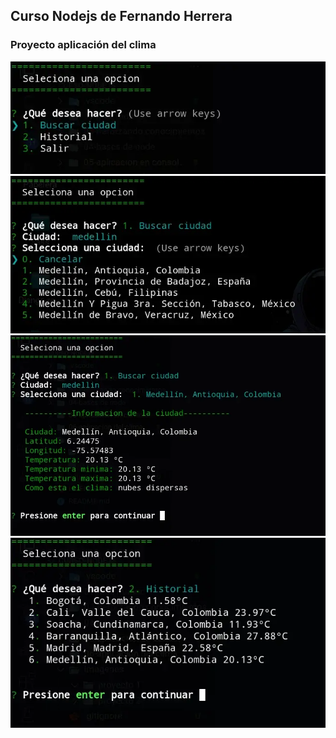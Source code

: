 ## Curso Nodejs de Fernando Herrera

### Proyecto aplicación del clima

<img src="https://github.com/DanielAlfaro2222/Curso-nodejs/blob/main/imagenes/proyecto%202/1.webp" width='600'>
<br>
<img src="https://github.com/DanielAlfaro2222/Curso-nodejs/blob/main/imagenes/proyecto%202/2.webp" width='600'>
<br>
<img src="https://github.com/DanielAlfaro2222/Curso-nodejs/blob/main/imagenes/proyecto%202/3.webp" width='600'>
<br>
<img src="https://github.com/DanielAlfaro2222/Curso-nodejs/blob/main/imagenes/proyecto%202/4.webp" width='600'>
<br>
